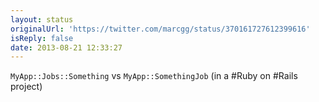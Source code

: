 ```yaml
---
layout: status
originalUrl: 'https://twitter.com/marcgg/status/370161727612399616'
isReply: false
date: 2013-08-21 12:33:27
---
```


`MyApp::Jobs::Something` vs `MyApp::SomethingJob` (in a #Ruby on #Rails project)
